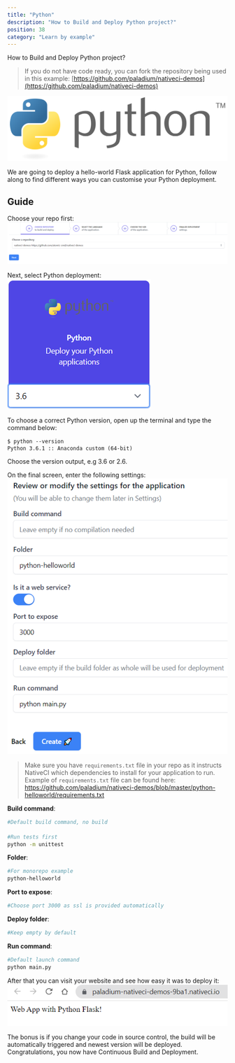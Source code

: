 ```yaml
---
title: "Python"
description: "How to Build and Deploy Python project?"
position: 38
category: "Learn by example"
---
```


<description>
How to Build and Deploy Python project?
</description>

> If you do not have code ready, you can fork the repository being used in this example: [https://github.com/paladium/nativeci-demos](https://github.com/paladium/nativeci-demos)

![Python](/images/languages/python.png)

We are going to deploy a hello-world Flask application for Python, follow along to find different ways you can customise your Python deployment.

## Guide
Choose your repo first:
![Choose repo](/images/intro/choose-repo.png)

Next, select Python deployment:
![Python select](/images/examples/python-choose.png)

To choose a correct Python version, open up the terminal and type the command below:
```
$ python --version
Python 3.6.1 :: Anaconda custom (64-bit)
```

Choose the version output, e.g 3.6 or 2.6.

On the final screen, enter the following settings:
![Python settings](/images/examples/python-settings.png)

> Make sure you have ```requirements.txt``` file in your repo as it instructs NativeCI which dependencies to install for your application to run. Example of ```requirements.txt``` file can be found here: https://github.com/paladium/nativeci-demos/blob/master/python-helloworld/requirements.txt

**Build command**:
```bash
#Default build command, no build

#Run tests first
python -m unittest
```

**Folder**:
```bash
#For monorepo example
python-helloworld
```

**Port to expose**:
```bash
#Choose port 3000 as ssl is provided automatically
```

**Deploy folder**:
```bash
#Keep empty by default
```

**Run command**:
```bash
#Default launch command
python main.py
```

After that you can visit your website and see how easy it was to deploy it:
![Deployed](/images/examples/python-deployed.png)

The bonus is if you change your code in source control, the build will be automatically triggered and newest version will be deployed. Congratulations, you now have Continuous Build and Deployment.
